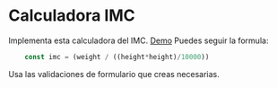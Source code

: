 # Calculadora IMC

Implementa esta calculadora del IMC. [Demo](js-beginners.github.io/bmi-calculator/)
Puedes seguir la formula:

```js
    const imc = (weight / ((height*height)/10000))
```
Usa las validaciones de formulario que creas necesarias.
